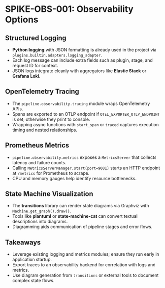# SPIKE-OBS-001: Observability Options

## Structured Logging
- **Python logging** with JSON formatting is already used in the project via `plugins.builtin.adapters.logging_adapter`.
- Each log message can include extra fields such as plugin, stage, and request ID for context.
- JSON logs integrate cleanly with aggregators like **Elastic Stack** or **Grafana Loki**.

## OpenTelemetry Tracing
- The `pipeline.observability.tracing` module wraps OpenTelemetry APIs.
- Spans are exported to an OTLP endpoint if `OTEL_EXPORTER_OTLP_ENDPOINT` is set; otherwise they print to console.
- Wrapping async functions with `start_span` or `traced` captures execution timing and nested relationships.

## Prometheus Metrics
- `pipeline.observability.metrics` exposes a `MetricsServer` that collects latency and failure counts.
- Calling `MetricsServerManager.start(port=9001)` starts an HTTP endpoint at `/metrics` for Prometheus to scrape.
- CPU and memory gauges help identify resource bottlenecks.

## State Machine Visualization
- The **transitions** library can render state diagrams via Graphviz with `Machine.get_graph().draw()`.
- Tools like **plantuml** or **state-machine-cat** can convert textual descriptions into diagrams.
- Diagramming aids communication of pipeline stages and error flows.

## Takeaways
- Leverage existing logging and metrics modules; ensure they run early in application startup.
- Export traces to an observability backend for correlation with logs and metrics.
- Use diagram generation from `transitions` or external tools to document complex state flows.
